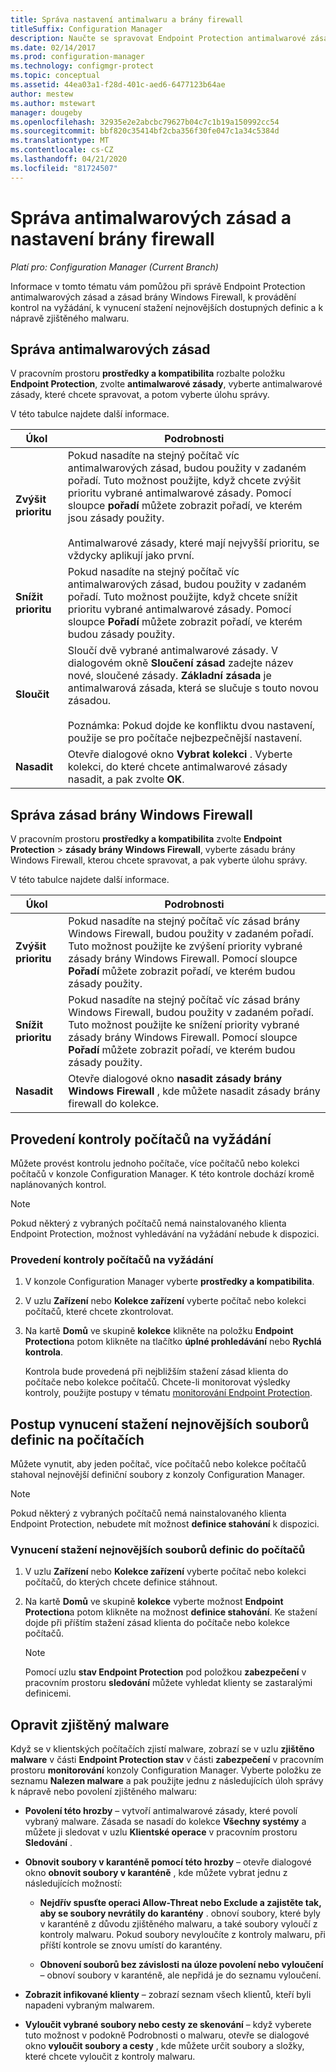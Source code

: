 ```yaml
---
title: Správa nastavení antimalwaru a brány firewall
titleSuffix: Configuration Manager
description: Naučte se spravovat Endpoint Protection antimalwarové zásady pro zásady Windows Defenderu a brány Windows Firewall v Configuration Manager
ms.date: 02/14/2017
ms.prod: configuration-manager
ms.technology: configmgr-protect
ms.topic: conceptual
ms.assetid: 44ea03a1-f28d-401c-aed6-6477123b64ae
author: mestew
ms.author: mstewart
manager: dougeby
ms.openlocfilehash: 32935e2e2abcbc79627b04c7c1b19a150992cc54
ms.sourcegitcommit: bbf820c35414bf2cba356f30fe047c1a34c5384d
ms.translationtype: MT
ms.contentlocale: cs-CZ
ms.lasthandoff: 04/21/2020
ms.locfileid: "81724507"
---
```

# <a name="manage-antimalware-policies-and-firewall-settings"></a>Správa antimalwarových zásad a nastavení brány firewall

*Platí pro: Configuration Manager (Current Branch)*

Informace v tomto tématu vám pomůžou při správě Endpoint Protection antimalwarových zásad a zásad brány Windows Firewall, k provádění kontrol na vyžádání, k vynucení stažení nejnovějších dostupných definic a k nápravě zjištěného malwaru.  


## <a name="manage-antimalware-policies"></a>Správa antimalwarových zásad  
 V pracovním prostoru **prostředky a kompatibilita** rozbalte položku **Endpoint Protection**, zvolte **antimalwarové zásady**, vyberte antimalwarové zásady, které chcete spravovat, a potom vyberte úlohu správy.  

 V této tabulce najdete další informace.  

|Úkol|Podrobnosti|  
|----------|-------------|  
|**Zvýšit prioritu**|Pokud nasadíte na stejný počítač víc antimalwarových zásad, budou použity v zadaném pořadí. Tuto možnost použijte, když chcete zvýšit prioritu vybrané antimalwarové zásady. Pomocí sloupce **pořadí** můžete zobrazit pořadí, ve kterém jsou zásady použity.<br /><br /> Antimalwarové zásady, které mají nejvyšší prioritu, se vždycky aplikují jako první.|  
|**Snížit prioritu**|Pokud nasadíte na stejný počítač víc antimalwarových zásad, budou použity v zadaném pořadí. Tuto možnost použijte, když chcete snížit prioritu vybrané antimalwarové zásady. Pomocí sloupce **Pořadí** můžete zobrazit pořadí, ve kterém budou zásady použity.|  
|**Sloučit**|Sloučí dvě vybrané antimalwarové zásady. V dialogovém okně **Sloučení zásad** zadejte název nové, sloučené zásady. **Základní zásada** je antimalwarová zásada, která se slučuje s touto novou zásadou.<br /><br /> Poznámka: Pokud dojde ke konfliktu dvou nastavení, použije se pro počítače nejbezpečnější nastavení.|  
|**Nasadit**|Otevře dialogové okno **Vybrat kolekci** . Vyberte kolekci, do které chcete antimalwarové zásady nasadit, a pak zvolte **OK**.|  

## <a name="manage-windows-firewall-policies"></a>Správa zásad brány Windows Firewall  
 V pracovním prostoru **prostředky a kompatibilita** zvolte **Endpoint Protection** > **zásady brány Windows Firewall**, vyberte zásadu brány Windows Firewall, kterou chcete spravovat, a pak vyberte úlohu správy.  

 V této tabulce najdete další informace.  

|Úkol|Podrobnosti|  
|----------|-------------|  
|**Zvýšit prioritu**|Pokud nasadíte na stejný počítač víc zásad brány Windows Firewall, budou použity v zadaném pořadí. Tuto možnost použijte ke zvýšení priority vybrané zásady brány Windows Firewall. Pomocí sloupce **Pořadí** můžete zobrazit pořadí, ve kterém budou zásady použity.|  
|**Snížit prioritu**|Pokud nasadíte na stejný počítač víc zásad brány Windows Firewall, budou použity v zadaném pořadí. Tuto možnost použijte ke snížení priority vybrané zásady brány Windows Firewall. Pomocí sloupce **Pořadí** můžete zobrazit pořadí, ve kterém budou zásady použity.|  
|**Nasadit**|Otevře dialogové okno **nasadit zásady brány Windows Firewall** , kde můžete nasadit zásady brány firewall do kolekce.|  

## <a name="how-to-perform-an-on-demand-scan-of-computers"></a>Provedení kontroly počítačů na vyžádání  
 Můžete provést kontrolu jednoho počítače, více počítačů nebo kolekci počítačů v konzole Configuration Manager. K této kontrole dochází kromě naplánovaných kontrol.

> [!NOTE]  
>  Pokud některý z vybraných počítačů nemá nainstalovaného klienta Endpoint Protection, možnost vyhledávání na vyžádání nebude k dispozici.  

### <a name="to-perform-an-on-demand-scan-of-computers"></a>Provedení kontroly počítačů na vyžádání  

1. V konzole Configuration Manager vyberte **prostředky a kompatibilita**.  

2. V uzlu **Zařízení** nebo **Kolekce zařízení** vyberte počítač nebo kolekci počítačů, které chcete zkontrolovat.  

3. Na kartě **Domů** ve skupině **kolekce** klikněte na položku **Endpoint Protection**a potom klikněte na tlačítko **úplné prohledávání** nebo **Rychlá kontrola**.  

   Kontrola bude provedená při nejbližším stažení zásad klienta do počítače nebo kolekce počítačů. Chcete-li monitorovat výsledky kontroly, použijte postupy v tématu [monitorování Endpoint Protection](../../protect/deploy-use/monitor-endpoint-protection.md).  

## <a name="how-to-force-computers-to-download-the-latest-definition-files"></a>Postup vynucení stažení nejnovějších souborů definic na počítačích  
 Můžete vynutit, aby jeden počítač, více počítačů nebo kolekce počítačů stahoval nejnovější definiční soubory z konzoly Configuration Manager.  

> [!NOTE]  
>  Pokud některý z vybraných počítačů nemá nainstalovaného klienta Endpoint Protection, nebudete mít možnost **definice stahování** k dispozici.  

### <a name="to-force-computers-to-download-the-latest-definition-files"></a>Vynucení stažení nejnovějších souborů definic do počítačů  

1.  V uzlu **Zařízení** nebo **Kolekce zařízení** vyberte počítač nebo kolekci počítačů, do kterých chcete definice stáhnout.  

2.  Na kartě **Domů** ve skupině **kolekce** vyberte možnost **Endpoint Protection**a potom klikněte na možnost **definice stahování**. Ke stažení dojde při příštím stažení zásad klienta do počítače nebo kolekce počítačů.  

    > [!NOTE]  
    >  Pomocí uzlu **stav Endpoint Protection** pod položkou **zabezpečení** v pracovním prostoru **sledování** můžete vyhledat klienty se zastaralými definicemi.  

## <a name="remediate-detected-malware"></a>Opravit zjištěný malware  
 Když se v klientských počítačích zjistí malware, zobrazí se v uzlu **zjištěno malware** v části **Endpoint Protection stav** v části **zabezpečení** v pracovním prostoru **monitorování** konzoly Configuration Manager. Vyberte položku ze seznamu **Nalezen malware** a pak použijte jednu z následujících úloh správy k nápravě nebo povolení zjištěného malwaru:  

-   **Povolení této hrozby** – vytvoří antimalwarové zásady, které povolí vybraný malware. Zásada se nasadí do kolekce **Všechny systémy** a můžete ji sledovat v uzlu **Klientské operace** v pracovním prostoru **Sledování** .  

-   **Obnovit soubory v karanténě pomocí této hrozby** – otevře dialogové okno **obnovit soubory v karanténě** , kde můžete vybrat jednu z následujících možností:  

    -   **Nejdřív spusťte operaci Allow-Threat nebo Exclude a zajistěte tak, aby se soubory nevrátily do karantény** . obnoví soubory, které byly v karanténě z důvodu zjištěného malwaru, a také soubory vyloučí z kontroly malwaru. Pokud soubory nevyloučíte z kontroly malwaru, při příští kontrole se znovu umístí do karantény.  

    -   **Obnovení souborů bez závislosti na úloze povolení nebo vyloučení** – obnoví soubory v karanténě, ale nepřidá je do seznamu vyloučení.  

-   **Zobrazit infikované klienty** – zobrazí seznam všech klientů, kteří byli napadeni vybraným malwarem.  

-   **Vyloučit vybrané soubory nebo cesty ze skenování** – když vyberete tuto možnost v podokně Podrobnosti o malwaru, otevře se dialogové okno **vyloučit soubory a cesty** , kde můžete určit soubory a složky, které chcete vyloučit z kontroly malwaru.
